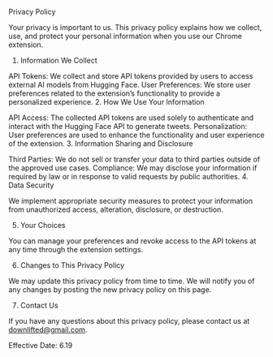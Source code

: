 Privacy Policy

Your privacy is important to us. This privacy policy explains how we collect, use, and protect your personal information when you use our Chrome extension.

1. Information We Collect

API Tokens: We collect and store API tokens provided by users to access external AI models from Hugging Face.
User Preferences: We store user preferences related to the extension’s functionality to provide a personalized experience.
2. How We Use Your Information

API Access: The collected API tokens are used solely to authenticate and interact with the Hugging Face API to generate tweets.
Personalization: User preferences are used to enhance the functionality and user experience of the extension.
3. Information Sharing and Disclosure

Third Parties: We do not sell or transfer your data to third parties outside of the approved use cases.
Compliance: We may disclose your information if required by law or in response to valid requests by public authorities.
4. Data Security

We implement appropriate security measures to protect your information from unauthorized access, alteration, disclosure, or destruction.

5. Your Choices

You can manage your preferences and revoke access to the API tokens at any time through the extension settings.

6. Changes to This Privacy Policy

We may update this privacy policy from time to time. We will notify you of any changes by posting the new privacy policy on this page.

7. Contact Us

If you have any questions about this privacy policy, please contact us at downlifted@gmail.com.

Effective Date: 6.19

